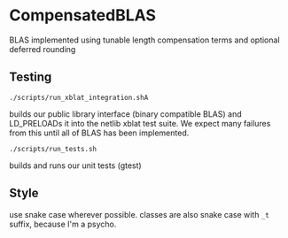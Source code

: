 # CompensatedBLAS

BLAS implemented using tunable length compensation terms and optional deferred rounding


## Testing

```
./scripts/run_xblat_integration.shA
```
builds our public library interface (binary compatible BLAS) and LD_PRELOADs it
into the netlib xblat test suite. We expect many failures from this until
all of BLAS has been implemented.

```
./scripts/run_tests.sh
```
builds and runs our unit tests (gtest)
## Style

use snake case wherever possible. classes are also snake case with `_t` suffix, because I'm a psycho.

